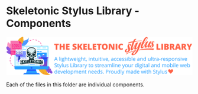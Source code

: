 # Skeletonic Stylus Library - Components

![alt text][logo]

[logo]: ../../../images/skeletonic-stylus.svg "Skeletonic Stylus Banner"

Each of the files in this folder are individual components.

